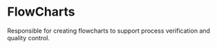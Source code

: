 # FlowCharts
Responsible for creating flowcharts to support process verification and quality control.

